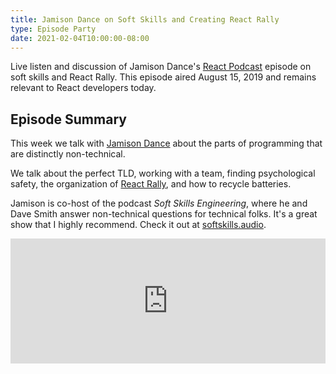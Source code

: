 ```yaml
---
title: Jamison Dance on Soft Skills and Creating React Rally
type: Episode Party
date: 2021-02-04T10:00:00-08:00
---
```


Live listen and discussion of Jamison Dance's [React Podcast](https://reactpodcast.com) episode on soft skills and React Rally. This episode aired August 15, 2019 and remains relevant to React developers today.

## Episode Summary

This week we talk with [Jamison Dance](https://jamison.dance/) about the parts of programming that are distinctly non-technical.

We talk about the perfect TLD, working with a team, finding psychological safety, the organization of [React Rally](https://reactrally.com/), and how to recycle batteries.

Jamison is co-host of the podcast _Soft Skills Engineering_, where he and Dave Smith answer non-technical questions for technical folks. It's a great show that I highly recommend. Check it out at [softskills.audio](https://softskills.audio/).

<iframe height="200px" width="100%" frameborder="no" scrolling="no" seamless src="https://player.simplecast.com/fd975021-9ea6-4866-9832-b09db150b810?dark=false"></iframe>
